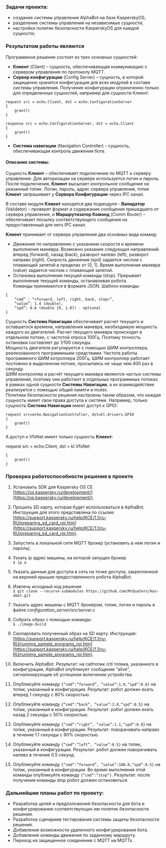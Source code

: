 
### **Задачи проекта:**
 - создание системы управления AlphaBot  на базе KasperskyOS;
 - разделение системы управления на независимые сущности;
 - настройка политик безопасности KasperskyOS  для каждой сущности;
 
### **Результатом работы являются**
Программное решение состоит из трех основных сущностей:
- **Клиент** (Client) – сущность, обеспечивающая коммуникацию с сервером управления по протоколу MQTT.
 - **Сервер конфигурации** (Config  Server) – сущность, в которой защищенно хранится конфигурация для всех модулей в составе системы управления. Получение конфигурации ограниченно только для определенных сущностей, например для сущности Клиент:
```
request src = echo.Client, dst = echo.ConfigurationServer
{
	grant()
}

response src = echo.ConfigurationServer, dst = echo.Client
{
	grant()
}
```

 - **Система навигации** (Navigation  Controller) – сущность, обеспечивающая контроль движения бота.

#### **Описание системы:**

Сущность **Клиент** – обеспечивает подключение по MQTT  к серверу управления. Для авторизации на сервере используется логин и пароль. После подключения, **Клиент** высылает контрольное сообщение на указанный топик. Логин, пароль, адрес сервера управления, топик **Клиент** запрашивает у **Сервера Конфигурации** через IPC канал.   

В составе модуля **Клиент** находятся два подмодуля - **Валидатор** (Validator) – проверят формат и содержание сообщения пришедшего от сервера управления, и **Маршрутизатор Команд** (Comm  Router) – обеспечивает посылку соответствующего сообщения на предоставленный для него IPC  канал.   

**Клиент** принимает от сервера управления два основных вида команд:
- Движение по направлению с указанием скорости и времени выполнения маневра. Возможно указание следующих направлений: вперед (forward), назад (back), разворот налево (left), разворот направо (right). Скорость движения (spd) задается числом с плавающей запятой в пределах от (0, 1]. Время выполнения маневра (value)  задается числом с плавающей запятой.   
- Остановка выполнения текущей команды (stop). Прерывает выполнение текущей команды, останавливая робота.   
Команды принимаются в формате JSON. Шаблон  команды:
```
{
	“cmd” : “<forward, left, right, back, stop>”,
	“value”: 1.4 (double),
	“spd”: 0.6 (double [0, 1.0]) - optional
}
```
Сущность **Система Навигации** обеспечивает расчет текущего и оставшегося времени, направления маневра, необходимую мощность каждого из двигателей. Расчет текущего маневра происходит в отдельном потоке, с частотой опроса 100Гц. Поэтому точность остановки составляет до 1/100 секунды.   
Мощность двигателя регулируется с помощью ШИМ контроллера, реализованного программными средствами. Частота работы программного ШИМ котроллера 200Гц. ШИМ контроллер работает постоянно в выделенном потоке, просыпаясь не чаще чем 400 раз в секунду.   
ШИМ контроллер и расчёт текущего маневра являются частью системы управления, поэтому они работают в отдельных программных потоках в рамках одной сущности **Системы Навигации**, а их взаимодействие реализуется с помощью общей памяти и mutex.   
Политики безопасности решения настроены таким образом, что каждая сущность имеет свои права доступа к системе. Например, только сущность **Система Навигации** имеет доступ к GPIO:
```
request src=echo.NavigationController, dst=kl.drivers.GPIO
{
	grant()
}
```

А доступ к VfsNet имеет только сущность **Клиент**:

request src = echo.Client, dst = kl.VfsNet
```
{
	grant()
}
```

### **Проверка работоспособности решения в проекте**

1. Установить SDK  для Kaspersky  OS  CE  [https://os.kaspersky.ru/development/](https://os.kaspersky.ru/development/).   

2. Прошить SD  карту, которая будет использоваться в AplhaBot. Инструкция для этого представлена по ссылке: [https://support.kaspersky.ru/help/KCE/1.1/ru-RU/preparing_sd_card_rpi.htm](https://support.kaspersky.ru/help/KCE/1.1/ru-RU/preparing_sd_card_rpi.htm).   

3. Запустить в локальной сети MQTT  брокер (установить в нем логин и пароль).   

4. Узнать ip  адрес машины, на которой запущен брокер   
`$ ip a`    

5. Указать данные для доступа в сеть на точке доступа, закрепленной на верхней крышке предоставленного робота AlphaBot.   

6. Извлечь исходный код решения   
`$ git clone --recurse-submodules https://github.com/MrQuaters/kos-abot.git`   

7. Указать  адрес  машины  с MQTT брокером, топик, логин  и  пароль  в  файле _configuration_server/src/server.c_ 

8. Собрать образ с помощью команды:   
`$ ./image-build`

9. Скопировать полученный образ на SD  карту. Инструкция:  [https://support.kaspersky.ru/help/KCE/1.1/ru-RU/running_sample_programs_rpi.htm](https://support.kaspersky.ru/help/KCE/1.1/ru-RU/running_sample_programs_rpi.htm).   

10.  Включить AlphaBot. Результат: на сабтопик /ctl  топика, указанного в конфигурации, AlphaBot  опубликует сообщение “alive”, сигнализирующие об успешном включении устройства.

11. Опубликуйте команду `{“cmd”:“forward”, “value”:1.0,“spd”:0.8}` на топик, указанный в конфигурации. Результат: робот должен ехать вперед 1 секунду с 80% скоростью.

12. Опубликуйте команду `{“cmd”:“back”, “value”:2.0,“spd”:0.5}` на топик, указанный в конфигурации. Результат: робот должен ехать назад 2 секунды с 50% скоростью.

13. Опубликуйте команду `{“cmd”:“right”, “value”:1.1,“spd”:0.9}` на топик, указанный в конфигурации. Результат: поворачивать направо в течение 1.1 секунды с 90% скоростью.

14. Опубликуйте команду `{“cmd”:“left”, “value”:0.5}` на топик, указанный в конфигурации. Результат: робот должен поворачивать налево в течение 0.5 секунд.

15. Опубликуйте команду `{“cmd”:“forward”, “value”:100.0,“spd”:0.5}` на топик, указанный в конфигурации. Во время выполнения этой команды опубликуйте команду `{“cmd”:“stop”}`. Результат: после получения команды stop  робот должен остановиться.


### **Дальнейшие планы работ по проекту:**

- Разработка целей и предположений безопасности для бота и конфигурирование соответствующих им политик безопасности решения.   
- Разработка сценариев тестирования системы защиты безопасности решения.   
- Добавление возможности удаленного конфигурирования бота.   
- Добавление команды движения по заданному маршруту.   
- Переход на защищенное соединение с MQTT на MQTTs.   
